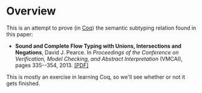 # Overview

This is an attempt to prove (in [Coq](https://coq.inria.fr/)) the
semantic subtyping relation found in this paper:

   * **Sound and Complete Flow Typing with Unions, Intersections and
     Negations**, David J. Pearce.  In _Proceedings of the Conference
     on Verification, Model Checking, and Abstract Interpretation_
     (VMCAI), pages
     335--354, 2013. [[PDF]](https://whileydave.com/publications/Pea13_VMCAI_preprint.pdf)
     
This is mostly an exercise in learning Coq, so we'll see whether or
not it gets finished.
